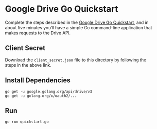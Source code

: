 # Google Drive Go Quickstart

Complete the steps described in the [Google Drive Go Quickstart](https://developers.google.com/drive/v3/web/quickstart/go), and in about five minutes you'll have a simple Go command-line application that makes requests to the Drive API.

## Client Secret

Download the `client_secret.json` file to this directory by following the steps in the above link.

## Install Dependencies

```
go get -u google.golang.org/api/drive/v3
go get -u golang.org/x/oauth2/...
```

## Run

`go run quickstart.go`
